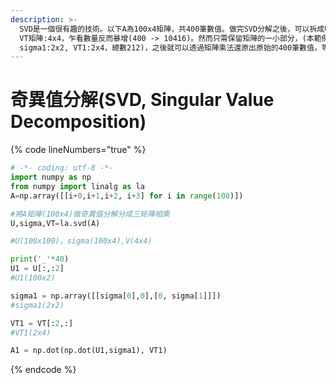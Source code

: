 ```yaml
---
description: >-
  SVD是一個很有趣的技術。以下A為100x4矩陣，共400筆數值。做完SVD分解之後，可以拆成U:100x100, sigma:100x4,
  VT矩陣:4x4，乍看數量反而暴增(400 -> 10416)。然而只需保留矩陣的一小部分，(本範例四個奇異值只保留兩個來簡化矩陣，U1:100x2,
  sigma1:2x2, VT1:2x4，總數212)，之後就可以透過矩陣乘法還原出原始的400筆數值，等於
---
```


# 奇異值分解(SVD, Singular Value Decomposition)

{% code lineNumbers="true" %}
```python
# -*- coding: utf-8 -*-
import numpy as np
from numpy import linalg as la
A=np.array([[i+0,i+1,i+2, i+3] for i in range(100)])

#將A矩陣(100x4)做奇異值分解分成三矩陣相乘
U,sigma,VT=la.svd(A)

#U(100x100)，sigma(100x4),V(4x4)

print('_'*40)
U1 = U[:,:2]
#U1(100x2)

sigma1 = np.array([[sigma[0],0],[0, sigma[1]]])
#sigma1(2x2)

VT1 = VT[:2,:]
#VT1(2x4)

A1 = np.dot(np.dot(U1,sigma1), VT1)
```
{% endcode %}

